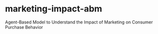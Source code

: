 # marketing-impact-abm
Agent-Based Model to Understand the Impact of Marketing on Consumer Purchase Behavior
